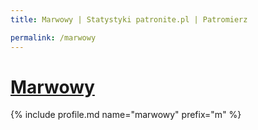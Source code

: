 ```yaml
---
title: Marwowy | Statystyki patronite.pl | Patromierz

permalink: /marwowy
---
```


# [Marwowy](https://patronite.pl/marwowy)

{% include profile.md name="marwowy" prefix="m" %}
